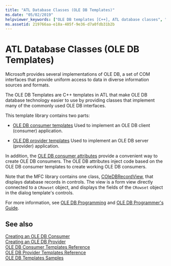 ```yaml
---
title: "ATL Database Classes (OLE DB Templates)"
ms.date: "05/02/2019"
helpviewer_keywords: ["OLE DB templates [C++], ATL database classes", "database classes [C++], OLE DB", "database classes [C++], ATL"]
ms.assetid: 219766aa-e18a-405f-9e36-d7a0fdb31b2b
---
```

# ATL Database Classes (OLE DB Templates)

Microsoft provides several implementations of OLE DB, a set of COM interfaces that provide uniform access to data in diverse information sources and formats.

The OLE DB Templates are C++ templates in ATL that make OLE DB database technology easier to use by providing classes that implement many of the commonly used OLE DB interfaces.

This template library contains two parts:

- [OLE DB consumer templates](../data/oledb/ole-db-consumer-templates-cpp.md) Used to implement an OLE DB client (consumer) application.

- [OLE DB provider templates](../data/oledb/ole-db-provider-templates-cpp.md) Used to implement an OLE DB server (provider) application.

In addition, the [OLE DB consumer attributes](../windows/ole-db-consumer-attributes.md) provide a convenient way to create OLE DB consumers. The OLE DB attributes inject code based on the OLE DB consumer templates to create working OLE DB consumers.

Note that the MFC library contains one class, [COleDBRecordView](../mfc/reference/coledbrecordview-class.md), that displays database records in controls. The view is a form view directly connected to a `CRowset` object, and displays the fields of the `CRowset` object in the dialog template's controls.

For more information, see [OLE DB Programming](../data/oledb/ole-db-programming.md) and [OLE DB Programmer's Guide](/sql/connect/oledb/ole-db/oledb-driver-for-sql-server-programming).

## See also

[Creating an OLE DB Consumer](../data/oledb/creating-an-ole-db-consumer.md)<br/>
[Creating an OLE DB Provider](../data/oledb/creating-an-ole-db-provider.md)<br/>
[OLE DB Consumer Templates Reference](../data/oledb/ole-db-consumer-templates-reference.md)<br/>
[OLE DB Provider Templates Reference](../data/oledb/ole-db-provider-templates-reference.md)<br/>
[OLE DB Templates Samples](https://github.com/Microsoft/VCSamples/tree/master/VC2010Samples/ATL/OLEDB)
